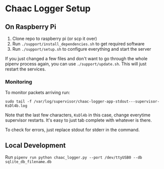 # Chaac Logger Setup

## On Raspberry Pi

1. Clone repo to raspberry pi (or scp it over)
2. Run `./support/install_dependencies.sh` to get required software
3. Run `./support/setup.sh` to configure everything and start the server

If you just changed a few files and don't want to go through the whole pipenv process again, you can use `./support/update.sh`. This will just restart the services.

### Monitoring
To monitor packets arriving run:

`sudo tail -f /var/log/supervisor/chaac-logger-app-stdout---supervisor-KsDl4b.log`

Note that the last few characters, `KsDl4b` in this case, change everytime supervisor restarts. It's easy to just tab complete with whatever is there.

To check for errors, just replace stdout for stderr in the command.

## Local Development
Run `pipenv run python chaac_logger.py --port /dev/ttyUSB0 --db sqlite_db_filename.db`
